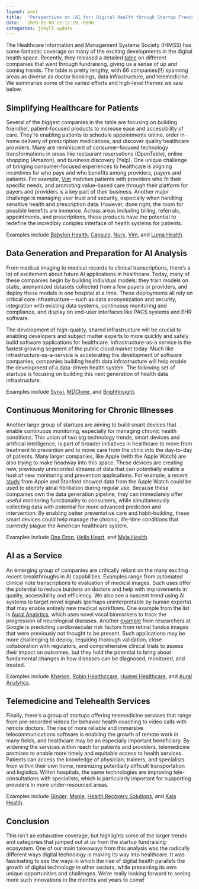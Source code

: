 ```yaml
---
layout: post
title:  "Perspectives on (AI for) Digital Health through Startup Trends"
date:   2020-02-08 12:12:19 -0800
categories: jekyll update
---
```

The Healthcare Information and Management Systems Society (HIMSS) has some fantastic coverage on many of the exciting developments in the digital health space. Recently, they released a detailed [table](https://www.mobihealthnews.com/news/q3-2019-sees-66-digital-health-funding-deals-totaling-155b) on different companies that went through fundraising, giving us a sense of up and coming trends. The table is pretty lengthy, with 66 companies(!!) spanning areas as diverse as doctor bookings, data infrastructure, and telemedicine. We summarize some of the varied efforts and high-level themes we saw below.
 
## Simplifying Healthcare for Patients

Several of the biggest companies in the table are focusing on building friendlier, patient-focused products to increase ease and accessibility of care. They’re enabling patients to schedule appointments online, order in-home delivery of prescription medications, and discover quality healthcare providers. Many are reminiscent of consumer-focused technology transformations in areas like restaurant reservations (OpenTable), online shopping (Amazon), and business discovery (Yelp). One unique challenge of bringing consumer-focused experiences to healthcare is aligning incentives for who pays and who benefits among providers, payers and patients. For example, [Vim](https://getvim.com/) matches patients with providers who fit their specific needs, and promoting value-based care through their platform for payers and providers is a key part of their business. Another major challenge is managing user trust and security, especially when handling sensitive health and prescription data. However, done right, the room for possible benefits are immense. Across areas including billing, referrals, appointments, and prescriptions, these products have the potential to redefine the incredibly complex interface of health systems for patients.

Examples include [Babylon Health](https://www.babylonhealth.com/), [Capsule](https://www.capsulecares.com/), [Nurx](https://www.nurx.com/), [Vim](https://getvim.com/), and [Luma Health](https://www.lumahealth.io/).

## Data Generation and Preparation for AI Analysis

From medical imaging to medical records to clinical transcriptions, there’s a lot of excitement about future AI applications in healthcare. Today, many of these companies begin by building individual models: they train models on static, anonymized datasets collected from a few payers or providers, and deploy these models in one hospital at a time. These deployments all rely on critical core infrastructure – such as data anonymization and security, integration with existing data systems, continuous monitoring and compliance, and display on end-user interfaces like PACS systems and EHR software. 

The development of high-quality, shared infrastructure will be crucial to enabling developers and subject matter experts to more quickly and safely build software applications for healthcare. Infrastructure-as-a service is the fastest growing segment of the public cloud market today. Much like infrastructure-as-a-service is accelerating the development of software companies, companies building health data infrastructure will help enable the development of a data-driven health system. The following set of startups is focusing on building this next generation of health data infrastructure. 

Examples include [Synyi](https://www.synyi.com/), [MDClone](https://mdclone.com/), and [BrightInsight](https://brightinsight.com/).
 
## Continuous Monitoring for Chronic Illnesses

Another large group of startups are aiming to build smart devices that enable continuous monitoring, especially for managing chronic health conditions. This union of two big technology trends, smart devices and artificial intelligence, is part of broader initiatives in healthcare to move from treatment to prevention and to move care from the clinic into the day-to-day of patients. Many larger companies, like Apple (with the Apple Watch) are also trying to make headway into this space. These devices are creating new, previously unrecorded streams of data that can potentially enable a host of new monitoring and prevention applications. For example, a recent [study](https://www.nejm.org/doi/full/10.1056/NEJMoa1901183) from Apple and Stanford showed data from the Apple Watch could be used to identify atrial fibrillation during regular use. Because these companies own the data generation pipeline, they can immediately offer useful monitoring functionality to consumers, while simultaneously collecting data with potential for more advanced prediction and intervention. By enabling better preventative care and habit-building, these smart devices could help manage the chronic, life-time conditions that currently plague the American healthcare system.

Examples include [One Drop](https://onedrop.today/), [Hello Heart](https://www.helloheart.com/), and [Myia Health](https://www.myiahealth.com/).
 
## AI as a Service

An emerging group of companies are critically reliant on the many exciting recent breakthroughs in AI capabilities. Examples range from automated clinical note transcriptions to evaluation of medical images. Such uses offer the potential to reduce burdens on doctors and help with improvements in quality, accessibility and efficiency. We also see a nascent trend using AI systems to target novel signals (perhaps uninterpretable by human experts) that may enable entirely new medical workflows. One example from the list is [Aural Analytics](https://auralanalytics.com/), which uses novel vocal biomarkers to track the progression of neurological diseases. Another [example](https://www.nature.com/articles/s41551-018-0195-0) from researchers at Google is predicting cardiovascular risk factors from retinal fundus images that were previously not thought to be present. Such applications may be more challenging to deploy, requiring thorough validation, close collaboration with regulators, and comprehensive clinical trials to assess their impact on outcomes, but they hold the potential to bring about fundamental changes in how diseases can be diagnosed, monitored, and treated.

Examples include [Kherion](https://www.kheironmed.com/), [Robin Healthccare](https://www.robinhealthcare.com/), [Huimei Healthcare](http://www.huimeihealth.com.cn/indexEnglish.html), and [Aural Analytics](https://auralanalytics.com/).

## Telemedicine and Telehealth Services

Finally, there's a group of startups offering telemedicine services that range from pre-recorded videos for behavior health coaching to video calls with remote doctors. The rise of more reliable and immersive telecommunications software is enabling the growth of remote work in many fields, and healthcare may be an especially important beneficiary. By widening the services within reach for patients and providers, telemedicine promises to enable more timely and equitable access to health services. Patients can access the knowledge of physician, trainers, and specialists from within their own home, minimizing potentially difficult transportation and logistics. Within hospitals, the same technologies are improving tele-consultations with specialists, which is particularly important for supporting providers in more under-resourced areas.

Examples include [Ginger](https://www.ginger.io/), [Maple](https://www.getmaple.ca/), [Health Recovery Solutions](https://www.healthrecoverysolutions.com/), and [Kaia Health](https://www.kaiahealth.com/us/).


## Conclusion
                                                              	
This isn’t an exhaustive coverage, but highlights some of the larger trends and categories that jumped out at us from the startup fundraising ecosystem. One of our main takeaways from this analysis was the radically different ways digital technology is making its way into healthcare. It was fascinating to see the ways in which the rise of digital health parallels the growth of digital technology in other sectors, while presenting its own unique opportunities and challenges. We’re really looking forward to seeing more such innovations in the months and years to come!
